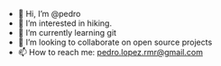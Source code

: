 - 👋 Hi, I’m @pedro
- 👀 I’m interested in hiking.
- 🌱 I’m currently learning git
- 💞️ I’m looking to collaborate on open source projects
- 📫 How to reach me: pedro.lopez.rmr@gmail.com
